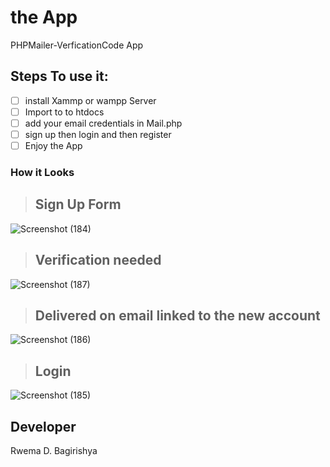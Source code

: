 # the App
PHPMailer-VerficationCode App
## Steps To use it:
- [ ] install Xammp or wampp Server
- [ ] Import  to to htdocs
- [ ] add your email credentials in Mail.php
- [ ] sign up then login and then register
- [ ] Enjoy the App

### How it Looks
> ## Sign Up Form
![Screenshot (184)](https://user-images.githubusercontent.com/52289151/169865198-b19c14fb-9142-4429-9dc8-baf677bebe52.png)
> ## Verification needed
![Screenshot (187)](https://user-images.githubusercontent.com/52289151/169866938-803e8a0a-cf9b-4e2f-bb9f-9484f6479d78.png)
> ## Delivered on email linked to the new account
![Screenshot (186)](https://user-images.githubusercontent.com/52289151/169867523-a6aa00d9-eee4-43f9-908b-0333787cc076.png)
> ## Login
![Screenshot (185)](https://user-images.githubusercontent.com/52289151/169867277-8b436c2e-3de5-482d-b591-3c6b4de9379f.png)


## Developer
Rwema D. Bagirishya
